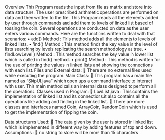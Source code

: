 
Overview
This Program reads the input from file as matrix and store into data structure. The user prescribed arithmetic operations are performed on data and then written to the file.
This Program reads all the elements added by user through commands and add them to levels of linked list based of tossing the coin.
Several operations are conducted on data as the user enters various commands. Here are the functions written to deal with that scenarios:
•	add() Method : This method adds all the elements to levels of linked lists.
•	find() Method : This method finds the key value in the level of lists searching by levels replicating the search methodology as tree.
•	findLowLevel() Method : This method searches the key value in lower list which is called in find() method.
•	print() Method : This method is written for the use of printing the values in linked lists and showing the connections with each list.
Files and External data: 
	There are no external files used while executing the program.
Main Class:
	This program has a main file named as “SkipUI.java” which open ups a command interface to interact with user. This main method calls an internal class designed to perform all the operations.
Classes used in Program:
	LowList.java : This contains the implementation of linked list and its connections.it also contains all the operations like adding and finding in the linked list.
	There are more classes and interfaces named Coin, ArrayCoin, RandomCoin which is used to get the implementation of flipping the coin.

Data structures Used:
	The data given by the user is stored in linked list which is implemented in different way by adding features of top and down.
Assumptions :
	no string to store will be more than 15 characters
